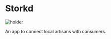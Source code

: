 # Storkd

![holder](mobile/resources/stokdLogo.png "Logo")

An app to connect local artisans with consumers.
